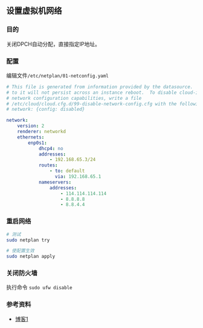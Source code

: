 ## 设置虚拟机网络


### 目的
关闭DPCH自动分配，直接指定IP地址。

### 配置

编辑文件`/etc/netplan/01-netconfig.yaml`

```yaml
# This file is generated from information provided by the datasource.  Changes
# to it will not persist across an instance reboot.  To disable cloud-init's
# network configuration capabilities, write a file
# /etc/cloud/cloud.cfg.d/99-disable-network-config.cfg with the following:
# network: {config: disabled}

network:
    version: 2
    renderer: networkd
    ethernets:
        enp0s1:
            dhcp4: no
            addresses:
                - 192.168.65.3/24
            routes:
                - to: default
                  via: 192.168.65.1
            nameservers:
                addresses:
                    - 114.114.114.114
                    - 8.8.8.8
                    - 8.8.4.4
```

### 重启网络

```bash
# 测试
sudo netplan try

# 使配置生效
sudo netplan apply
```

### 关闭防火墙

执行命令 `sudo ufw disable`

### 参考资料

* [博客1](https://linuxconfig.org/setting-a-static-ip-address-in-ubuntu-24-04-via-the-command-line)
